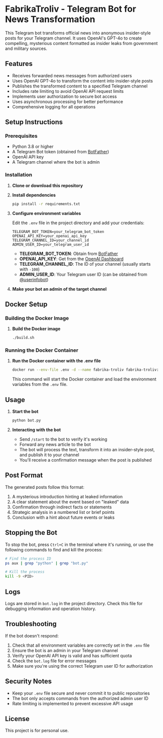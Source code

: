 # FabrikaTroliv - Telegram Bot for News Transformation

This Telegram bot transforms official news into anonymous insider-style posts for your Telegram channel. It uses OpenAI's GPT-4o to create compelling, mysterious content formatted as insider leaks from government and military sources.

## Features

- Receives forwarded news messages from authorized users
- Uses OpenAI GPT-4o to transform the content into insider-style posts
- Publishes the transformed content to a specified Telegram channel
- Includes rate limiting to avoid OpenAI API request limits
- Implements user authorization to secure bot access
- Uses asynchronous processing for better performance
- Comprehensive logging for all operations

## Setup Instructions

### Prerequisites

- Python 3.8 or higher
- A Telegram Bot token (obtained from [BotFather](https://t.me/botfather))
- OpenAI API key
- A Telegram channel where the bot is admin

### Installation

1. **Clone or download this repository**

2. **Install dependencies**

   ```bash
   pip install -r requirements.txt
   ```

3. **Configure environment variables**

   Edit the `.env` file in the project directory and add your credentials:

   ```
   TELEGRAM_BOT_TOKEN=your_telegram_bot_token
   OPENAI_API_KEY=your_openai_api_key
   TELEGRAM_CHANNEL_ID=your_channel_id
   ADMIN_USER_ID=your_telegram_user_id
   ```

   - **TELEGRAM_BOT_TOKEN**: Obtain from [BotFather](https://t.me/botfather)
   - **OPENAI_API_KEY**: Get from the [OpenAI Dashboard](https://platform.openai.com/account/api-keys)
   - **TELEGRAM_CHANNEL_ID**: The ID of your channel (usually starts with `-100`)
   - **ADMIN_USER_ID**: Your Telegram user ID (can be obtained from [@userinfobot](https://t.me/userinfobot))

4. **Make your bot an admin of the target channel**

## Docker Setup

### Building the Docker Image

1. **Build the Docker image**

   ```bash
   ./build.sh
   ```

### Running the Docker Container

1. **Run the Docker container with the .env file**

   ```bash
   docker run --env-file .env -d --name fabrika-troliv fabrika-troliv:latest
   ```

   This command will start the Docker container and load the environment variables from the `.env` file.

## Usage

1. **Start the bot**

   ```bash
   python bot.py
   ```

2. **Interacting with the bot**

   - Send `/start` to the bot to verify it's working
   - Forward any news article to the bot
   - The bot will process the text, transform it into an insider-style post, and publish it to your channel
   - You'll receive a confirmation message when the post is published

## Post Format

The generated posts follow this format:

1. A mysterious introduction hinting at leaked information
2. A clear statement about the event based on "leaked" data
3. Confirmation through indirect facts or statements
4. Strategic analysis in a numbered list or brief points
5. Conclusion with a hint about future events or leaks

## Stopping the Bot

To stop the bot, press `Ctrl+C` in the terminal where it's running, or use the following commands to find and kill the process:

```bash
# Find the process ID
ps aux | grep "python" | grep "bot.py"

# Kill the process
kill -9 <PID>
```

## Logs

Logs are stored in `bot.log` in the project directory. Check this file for debugging information and operation history.

## Troubleshooting

If the bot doesn't respond:

1. Check that all environment variables are correctly set in the `.env` file
2. Ensure the bot is an admin in your Telegram channel
3. Verify your OpenAI API key is valid and has sufficient quota
4. Check the `bot.log` file for error messages
5. Make sure you're using the correct Telegram user ID for authorization

## Security Notes

- Keep your `.env` file secure and never commit it to public repositories
- The bot only accepts commands from the authorized admin user ID
- Rate limiting is implemented to prevent excessive API usage

## License

This project is for personal use.